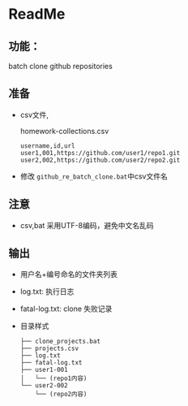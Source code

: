 # ReadMe



## 功能：

batch clone github repositories



## 准备

- csv文件, 

  homework-collections.csv

  ```csv
  username,id,url
  user1,001,https://github.com/user1/repo1.git
  user2,002,https://github.com/user2/repo2.git
  ```

- 修改 `github_re_batch_clone.bat`中csv文件名

## 注意

- csv,bat 采用UTF-8编码，避免中文名乱码



## 输出

- 用户名+编号命名的文件夹列表

- log.txt: 执行日志

- fatal-log.txt: clone 失败记录

- 目录样式

  ```
  ├── clone_projects.bat
  ├── projects.csv
  ├── log.txt
  ├── fatal-log.txt
  ├── user1-001
  │   └── (repo1内容)
  └── user2-002
      └── (repo2内容)
  ```

  
